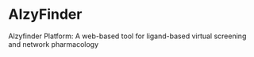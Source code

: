 # AlzyFinder
 Alzyfinder Platform: A web-based tool for ligand-based virtual screening and network pharmacology
